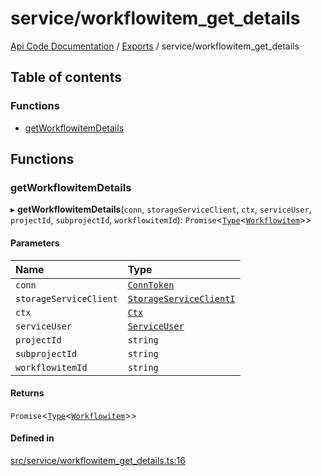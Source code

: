 # service/workflowitem\_get\_details
 
[Api Code Documentation](../README.md) / [Exports](../modules.md) / service/workflowitem\_get\_details

## Table of contents

### Functions

- [getWorkflowitemDetails](service_workflowitem_get_details.md#getworkflowitemdetails)

## Functions

### getWorkflowitemDetails

▸ **getWorkflowitemDetails**(`conn`, `storageServiceClient`, `ctx`, `serviceUser`, `projectId`, `subprojectId`, `workflowitemId`): `Promise`\<[`Type`](result.md#type)\<[`Workflowitem`](../interfaces/service_domain_workflow_workflowitem.Workflowitem.md)\>\>

#### Parameters

| Name | Type |
| :------ | :------ |
| `conn` | [`ConnToken`](service_conn.md#conntoken) |
| `storageServiceClient` | [`StorageServiceClientI`](../interfaces/service_Client_storage_service_h.StorageServiceClientI.md) |
| `ctx` | [`Ctx`](../interfaces/lib_ctx.Ctx.md) |
| `serviceUser` | [`ServiceUser`](../interfaces/service_domain_organization_service_user.ServiceUser.md) |
| `projectId` | `string` |
| `subprojectId` | `string` |
| `workflowitemId` | `string` |

#### Returns

`Promise`\<[`Type`](result.md#type)\<[`Workflowitem`](../interfaces/service_domain_workflow_workflowitem.Workflowitem.md)\>\>

#### Defined in

[src/service/workflowitem_get_details.ts:16](https://github.com/openkfw/TruBudget/blob/40b449a/api/src/service/workflowitem_get_details.ts#L16)
